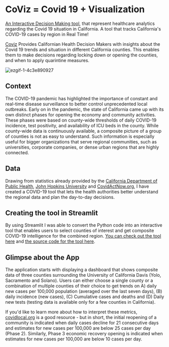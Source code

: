 # CoViz = Covid 19 + Visualization 
[An Interactive Decision Making tool](https://alymaatouk-coviz-covid-app-9v99om.streamlitapp.com/), that represent healthcare analytics regarding the Covid 19 situation in California. A tool that tracks California's COVID-19 cases by region in Real Time!

[Coviz](https://alymaatouk-coviz-covid-app-9v99om.streamlitapp.com/) Provides Californian Health Decision Makers with insights about the Covid 19 trends and situation in different California counties. This enables them to make decisions regarding locking down or opening the counties, and when to apply quarintine measures.

![ezgif-1-4c3e890927](https://user-images.githubusercontent.com/115188345/194586803-2977959b-ce1c-441a-8d7d-b784f63aaac4.gif)

## Context

The COVID-19 pandemic has highlighted the importance of constant and real-time disease surveillance to better control unprecedented local outbreaks. Early on in the pandemic, the state of California came up with its own distinct phases for opening the economy and community activities. These phases were based on county-wide thresholds of daily COVID-19 incidence, test positivity, and availability of ICU beds in the county. While county-wide data is continuously available, a composite picture of a group of counties is not as easy to understand. Such information is especially useful for bigger organizations that serve regional communities, such as universities, corporate companies, or dense urban regions that are highly connected.

## Data 

Drawing from statistics already provided by the [California Department of Public Health](https://covid19.ca.gov/), [John Hopkins University](https://github.com/CSSEGISandData/COVID-19) and [CovidActNow.org](https://covidactnow.org/?s=1337332), I have created a COVID-19 tool that lets the health authorities better understand the regional data and plan the day-to-day decisions.

## Creating the tool in Streamlit

By using Streamlit I was able to convert the Python code into an interactive tool that enables users to select counties of interest and get composite COVID-19 intelligence for the combined region. [You can check out the tool here](https://alymaatouk-coviz-covid-app-9v99om.streamlitapp.com/) and [the source code for the tool here]().

## Glimpse about the App

The application starts with displaying a dashboard that shows composite data of three counties surrounding the University of California Davis (Yolo, Sacramento and Solano). Users can either choose a single county or a combination of multiple counties of their choice to get trends on A) daily new cases per 100,000 population (averaged over the last seven days), (B) daily incidence (new cases), (C) Cumulative cases and deaths and (D) Daily new tests (testing data is available only for a few counties in California).

If you'd like to learn more about how to interpret these metrics, [covidlocal.org](https://covidlocal.org/) is a good resource - but in short, the initial reopening of a community is indicated when daily cases decline for 21 consecutive days and estimates for new cases per 100,000 are below 25 cases per day (Phase 2). Similarly, Phase 3 economic recovery opening is indicated when estimates for new cases per 100,000 are below 10 cases per day.
